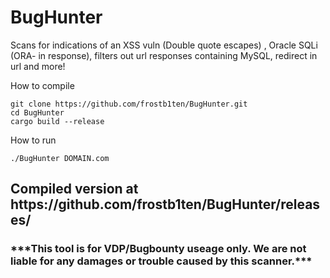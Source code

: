 # BugHunter
Scans for indications of an XSS vuln (Double quote escapes) , Oracle SQLi (ORA- in response), filters out url responses containing MySQL, redirect in url and more!

How to compile
```
git clone https://github.com/frostb1ten/BugHunter.git
cd BugHunter
cargo build --release
```

How to run
```
./BugHunter DOMAIN.com
```


<h2>Compiled version at https://github.com/frostb1ten/BugHunter/releases/</h2>


<h3>***This tool is for VDP/Bugbounty useage only. We are not liable for any damages or trouble caused by this scanner.***</h3>
